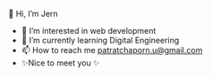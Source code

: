   👋 Hi, I’m Jern
- 👀 I’m interested in web development
- 🌱 I’m currently learning Digital Engineering
- 📫 How to reach me patratchaporn.u@gmail.com
- ✨Nice to meet you ✨

<!---
Paratchaporn/Paratchaporn is a ✨ special ✨ repository because its `README.md` (this file) appears on your GitHub profile.
You can click the Preview link to take a look at your changes.
--->
